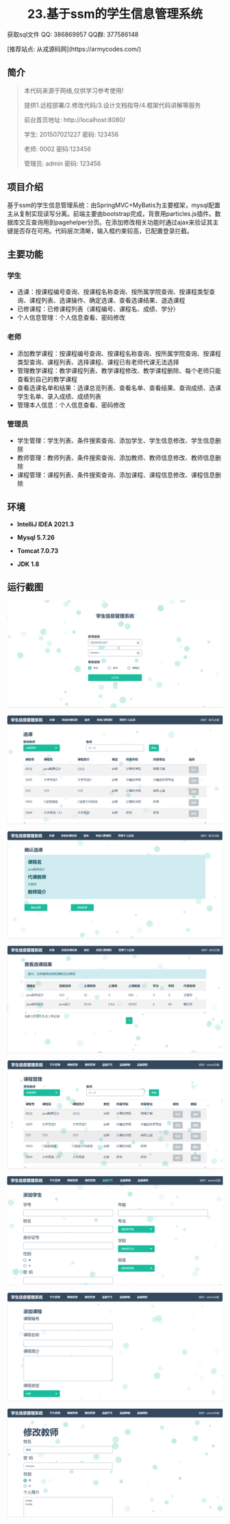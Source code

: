 <p><h1 align="center">23.基于ssm的学生信息管理系统</h1></p>

<p> 获取sql文件 QQ: 386869957 QQ群: 377586148 </p>
<p> [推荐站点: 从戎源码网](https://armycodes.com/) </p>

## 简介

> 本代码来源于网络,仅供学习参考使用!
>
> 提供1.远程部署/2.修改代码/3.设计文档指导/4.框架代码讲解等服务
>
> 前台首页地址: http://localhost:8080/
>
> 学生: 201507021227 密码: 123456
>
> 老师: 0002 密码:123456
>
> 管理员: admin   密码: 123456

## 项目介绍

基于ssm的学生信息管理系统：由SpringMVC+MyBatis为主要框架，mysql配置主从复制实现读写分离。前端主要由bootstrap完成，背景用particles.js插件。数据库交互查询用到pagehelper分页。在添加修改相关功能时通过ajax来验证其主键是否存在可用。代码层次清晰，输入框约束较高，已配置登录拦截。

## 主要功能

### 学生

- 选课：按课程编号查询、按课程名称查询、按所属学院查询、按课程类型查询、课程列表、选课操作、确定选课、查看选课结果、退选课程
- 已修课程：已修课程列表（课程编号、课程名、成绩、学分）
- 个人信息管理：个人信息查看、密码修改

### 老师

- 添加教学课程：按课程编号查询、按课程名称查询、按所属学院查询、按课程类型查询、课程列表、选择课程、课程已有老师代课无法选择
- 管理教学课程：教学课程列表、教学课程修改、教学课程删除、每个老师只能查看到自己的教学课程
- 查看选课名单和结果：选课总览列表、查看名单、查看结果、查询成绩、选课学生名单、录入成绩、成绩列表
- 管理本人信息：个人信息查看、密码修改

### 管理员

- 学生管理：学生列表、条件搜索查询、添加学生、学生信息修改、学生信息删除
- 教师管理：教师列表、条件搜索查询、添加教师、教师信息修改、教师信息删除
- 课程管理：课程列表、条件搜索查询、添加课程、课程信息修改、课程信息删除

## 环境

- <b>IntelliJ IDEA 2021.3</b>

- <b>Mysql 5.7.26</b>

- <b>Tomcat 7.0.73</b>

- <b>JDK 1.8</b>

## 运行截图
![](screenshot/1.png)

![](screenshot/2.png)

![](screenshot/3.png)

![](screenshot/4.png)

![](screenshot/5.png)

![](screenshot/6.png)

![](screenshot/7.png)

![](screenshot/8.png)



